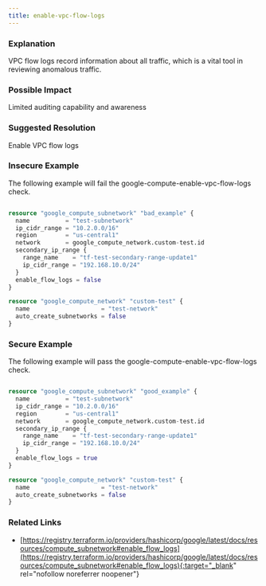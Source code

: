 ```yaml
---
title: enable-vpc-flow-logs
---
```


### Explanation

VPC flow logs record information about all traffic, which is a vital tool in reviewing anomalous traffic.

### Possible Impact
Limited auditing capability and awareness

### Suggested Resolution
Enable VPC flow logs


### Insecure Example

The following example will fail the google-compute-enable-vpc-flow-logs check.

```terraform

resource "google_compute_subnetwork" "bad_example" {
  name          = "test-subnetwork"
  ip_cidr_range = "10.2.0.0/16"
  region        = "us-central1"
  network       = google_compute_network.custom-test.id
  secondary_ip_range {
    range_name    = "tf-test-secondary-range-update1"
    ip_cidr_range = "192.168.10.0/24"
  }
  enable_flow_logs = false
}

resource "google_compute_network" "custom-test" {
  name                    = "test-network"
  auto_create_subnetworks = false
}

```



### Secure Example

The following example will pass the google-compute-enable-vpc-flow-logs check.

```terraform

resource "google_compute_subnetwork" "good_example" {
  name          = "test-subnetwork"
  ip_cidr_range = "10.2.0.0/16"
  region        = "us-central1"
  network       = google_compute_network.custom-test.id
  secondary_ip_range {
    range_name    = "tf-test-secondary-range-update1"
    ip_cidr_range = "192.168.10.0/24"
  }
  enable_flow_logs = true
}

resource "google_compute_network" "custom-test" {
  name                    = "test-network"
  auto_create_subnetworks = false
}

```




### Related Links


- [https://registry.terraform.io/providers/hashicorp/google/latest/docs/resources/compute_subnetwork#enable_flow_logs](https://registry.terraform.io/providers/hashicorp/google/latest/docs/resources/compute_subnetwork#enable_flow_logs){:target="_blank" rel="nofollow noreferrer noopener"}


